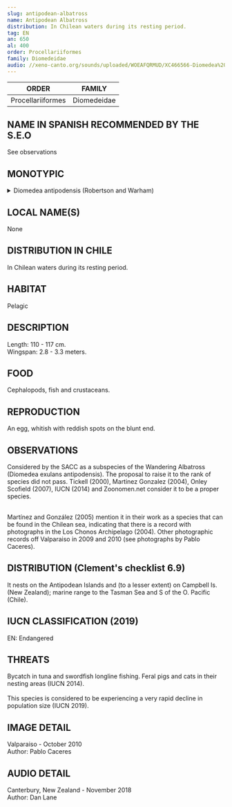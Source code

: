 ```yaml
---
slug: antipodean-albatross
name: Antipodean Albatross
distribution: In Chilean waters during its resting period.
tag: EN
an: 650
al: 400
order: Procellariiformes
family: Diomedeidae
audio: //xeno-canto.org/sounds/uploaded/WOEAFQRMUD/XC466566-Diomedea%20exulans181123_T2281.mp3
---
```


| ORDER             | FAMILY      |
| ----------------- | ----------- |
| Procellariiformes | Diomedeidae |

## NAME IN SPANISH RECOMMENDED BY THE S.E.O

See observations

## MONOTYPIC

<details>
<summary>Diomedea antipodensis (Robertson and Warham)</summary><br>

Diomedea (G) = Diomedes, Greek mythological warrior whose companions became seabirds.<br>
antipodensis = of the Antipodes; place on the earth's surface diametrically opposite to another.<br><br>

Diomedes (Greek warrior) of the antipodes.

</details>

## LOCAL NAME(S)

None

## DISTRIBUTION IN CHILE

In Chilean waters during its resting period.

## HABITAT

Pelagic

## DESCRIPTION

Length: 110 - 117 cm.<br>
Wingspan: 2.8 - 3.3 meters.

## FOOD

Cephalopods, fish and crustaceans.

## REPRODUCTION

An egg, whitish with reddish spots on the blunt end.

## OBSERVATIONS

Considered by the SACC as a subspecies of the Wandering Albatross (Diomedea exulans antipodensis). The proposal to raise it to the rank of species did not pass. Tickell (2000), Martinez Gonzalez (2004), Onley Scofield (2007), IUCN (2014) and Zoonomen.net consider it to be a proper species.<br><br>

Martínez and González (2005) mention it in their work as a species that can be found in the Chilean sea, indicating that there is a record with photographs in the Los Chonos Archipelago (2004). Other photographic records off Valparaiso in 2009 and 2010 (see photographs by Pablo Caceres).

## DISTRIBUTION (Clement's checklist 6.9)

It nests on the Antipodean Islands and (to a lesser extent) on Campbell Is. (New Zealand); marine range to the Tasman Sea and S of the O. Pacific (Chile).

## IUCN CLASSIFICATION (2019)

EN: Endangered

## THREATS

Bycatch in tuna and swordfish longline fishing. Feral pigs and cats in their nesting areas (IUCN 2014).<br><br>
This species is considered to be experiencing a very rapid decline in population size (IUCN 2019).

## IMAGE DETAIL

Valparaiso - October 2010 <br>
Author: Pablo Caceres

## AUDIO DETAIL

Canterbury, New Zealand - November 2018 <br>
Author: Dan Lane
